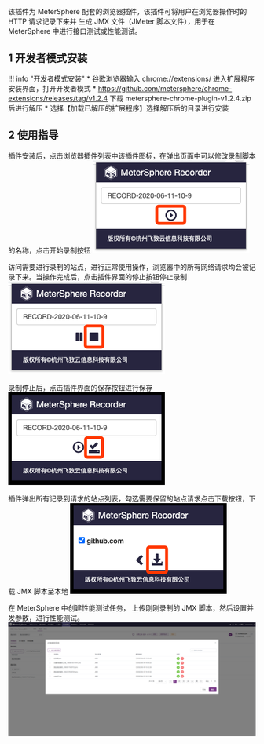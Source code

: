 该插件为 MeterSphere 配套的浏览器插件，该插件可将用户在浏览器操作时的 HTTP 请求记录下来并 生成 JMX 文件（JMeter 脚本文件），用于在 MeterSphere 中进行接口测试或性能测试。

## 1 开发者模式安装

!!! info "开发者模式安装"
     * 谷歌浏览器输入 chrome://extensions/ 进入扩展程序安装界面，打开开发者模式
     * https://github.com/metersphere/chrome-extensions/releases/tag/v1.2.4 下载 metersphere-chrome-plugin-v1.2.4.zip 后进行解压
     * 选择【加载已解压的扩展程序】选择解压后的目录进行安装  

## 2 使用指导 
插件安装后，点击浏览器插件列表中该插件图标，在弹出页面中可以修改录制脚本的名称，点击开始录制按钮
![录制](../../img/user_manual/plugin_use/chrome_plugin/chrome_plugin_1.png)

访问需要进行录制的站点，进行正常使用操作，浏览器中的所有网络请求均会被记录下来。当操作完成后，点击插件界面的停止按钮停止录制<br>
![录制](../../img/user_manual/plugin_use/chrome_plugin/chrome_plugin_2.png)

录制停止后，点击插件界面的保存按钮进行保存 <br>
![录制](../../img/user_manual/plugin_use/chrome_plugin/chrome_plugin_3.png)

插件弹出所有记录到请求的站点列表，勾选需要保留的站点请求点击下载按钮，下载 JMX 脚本至本地
![录制](../../img/user_manual/plugin_use/chrome_plugin/chrome_plugin_4.png)

在 MeterSphere 中创建性能测试任务， 上传刚刚录制的 JMX 脚本，然后设置并发参数，进行性能测试。
![录制](../../img/user_manual/plugin_use/chrome_plugin/chrome_plugin_5.png)
